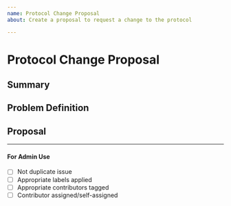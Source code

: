```yaml
---
name: Protocol Change Proposal
about: Create a proposal to request a change to the protocol

---
```


<!-- < < < < < < < < < < < < < < < < < < < < < < < < < < < < < < < < < ☺ 
v                            ✰  Thanks for opening an issue! ✰    
v    Before smashing the submit button please review the template.
v    Word of caution: Under-specified proposals may be rejected summarily 
☺ > > > > > > > > > > > > > > > > > > > > > > > > > > > > > > > > >  -->

# Protocol Change Proposal

## Summary

<!-- Short, concise description of the proposed change -->

## Problem Definition

<!-- Why do we need this change? 
What problems may be addressed by introducing this change?
What benefits does CometBFT stand to gain by including this change?
Are there any disadvantages of including this change? -->

## Proposal

<!-- Detailed description of requirements of implementation -->

____

#### For Admin Use

- [ ] Not duplicate issue
- [ ] Appropriate labels applied
- [ ] Appropriate contributors tagged
- [ ] Contributor assigned/self-assigned
